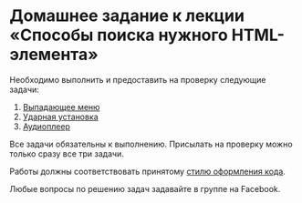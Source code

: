 # Домашнее задание к лекции «Способы поиска нужного HTML-элемента»

Необходимо выполнить и предоставить на проверку следующие задачи:

1. [Выпадающее меню](./dropdown-menu/)
2. [Ударная установка](./drum-machine/)
3. [Аудиоплеер](./audioplayer/)

Все задачи обязательны к выполнению. Присылать на проверку можно только сразу все три задачи.

Работы должны соответствовать принятому [стилю оформления кода](https://netology-university.bitbucket.io/codestyle/).

Любые вопросы по решению задач задавайте в группе на Facebook.
